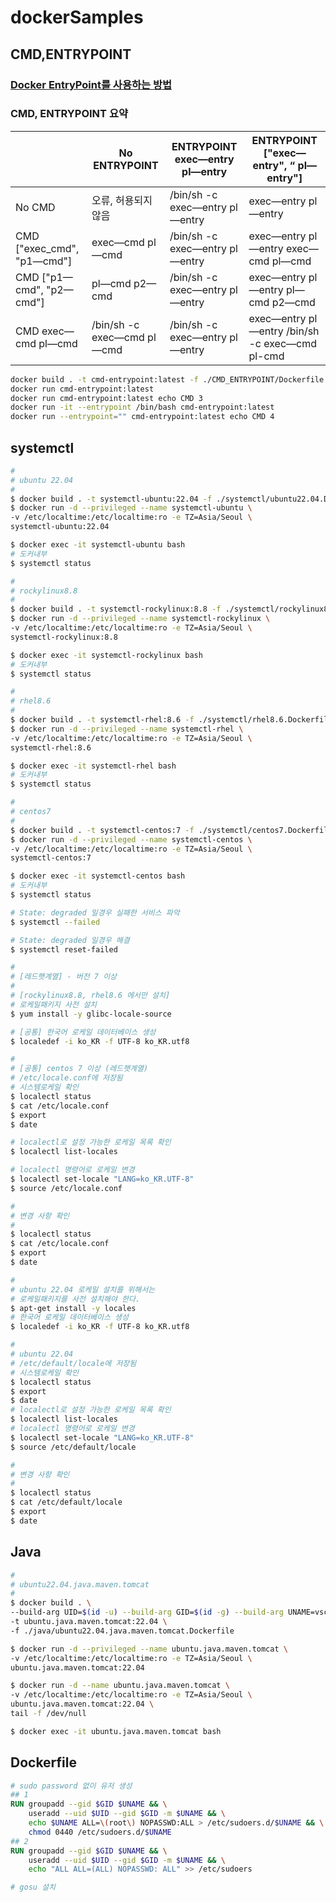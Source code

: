 # dockerSamples

## CMD,ENTRYPOINT

### [Docker EntryPoint를 사용하는 방법](https://refine.dev/blog/docker-entrypoint/#introduction)

### CMD, ENTRYPOINT 요약

|                           |No ENTRYPOINT              |ENTRYPOINT exec—entry pl—entry |ENTRYPOINT ["exec—entry", “ pl—entry"]         |
|---------------------------|---------------------------|-------------------------------|-----------------------------------------------|
|No CMD                     |오류, 허용되지 않음         |/bin/sh -c exec—entry pl—entry |exec—entry pl—entry                            |
|CMD ["exec_cmd", "p1—cmd"] |exec—cmd pl—cmd            |/bin/sh -c exec—entry pl—entry |exec—entry pl—entry exec—cmd pl—cmd            |
|CMD ["p1—cmd", "p2—cmd"]   |pl—cmd p2—cmd              |/bin/sh -c exec—entry pl—entry |exec—entry pl—entry pl—cmd p2—cmd              |
|CMD exec—cmd pl—cmd        |/bin/sh -c exec—cmd pl—cmd |/bin/sh -c exec—entry pl—entry |exec—entry pl—entry /bin/sh -c exec—cmd pl-cmd |

```bash
docker build . -t cmd-entrypoint:latest -f ./CMD_ENTRYPOINT/Dockerfile
docker run cmd-entrypoint:latest
docker run cmd-entrypoint:latest echo CMD 3
docker run -it --entrypoint /bin/bash cmd-entrypoint:latest
docker run --entrypoint="" cmd-entrypoint:latest echo CMD 4
```

## systemctl

```bash
#
# ubuntu 22.04
#
$ docker build . -t systemctl-ubuntu:22.04 -f ./systemctl/ubuntu22.04.Dockerfile
$ docker run -d --privileged --name systemctl-ubuntu \
-v /etc/localtime:/etc/localtime:ro -e TZ=Asia/Seoul \
systemctl-ubuntu:22.04

$ docker exec -it systemctl-ubuntu bash
# 도커내부
$ systemctl status
```

```bash
#
# rockylinux8.8
#
$ docker build . -t systemctl-rockylinux:8.8 -f ./systemctl/rockylinux8.8.Dockerfile
$ docker run -d --privileged --name systemctl-rockylinux \
-v /etc/localtime:/etc/localtime:ro -e TZ=Asia/Seoul \
systemctl-rockylinux:8.8

$ docker exec -it systemctl-rockylinux bash
# 도커내부
$ systemctl status
```

```bash
#
# rhel8.6
#
$ docker build . -t systemctl-rhel:8.6 -f ./systemctl/rhel8.6.Dockerfile
$ docker run -d --privileged --name systemctl-rhel \
-v /etc/localtime:/etc/localtime:ro -e TZ=Asia/Seoul \
systemctl-rhel:8.6

$ docker exec -it systemctl-rhel bash
# 도커내부
$ systemctl status
```

```bash
#
# centos7
#
$ docker build . -t systemctl-centos:7 -f ./systemctl/centos7.Dockerfile
$ docker run -d --privileged --name systemctl-centos \
-v /etc/localtime:/etc/localtime:ro -e TZ=Asia/Seoul \
systemctl-centos:7

$ docker exec -it systemctl-centos bash
# 도커내부
$ systemctl status

# State: degraded 일경우 실패한 서비스 파악
$ systemctl --failed

# State: degraded 일경우 해결
$ systemctl reset-failed
```

```bash
#
# [레드햇계열] - 버전 7 이상
#
# [rockylinux8.8, rhel8.6 에서만 설치] 
# 로케일패키지 사전 설치
$ yum install -y glibc-locale-source

# [공통] 한국어 로케일 데이터베이스 생성
$ localedef -i ko_KR -f UTF-8 ko_KR.utf8

#
# [공통] centos 7 이상 (레드햇계열)
# /etc/locale.conf에 저장됨
# 시스템로케일 확인
$ localectl status
$ cat /etc/locale.conf
$ export
$ date

# localectl로 설정 가능한 로케일 목록 확인
$ localectl list-locales

# localectl 명령어로 로케일 변경
$ localectl set-locale "LANG=ko_KR.UTF-8"
$ source /etc/locale.conf

#
# 변경 사항 확인
#
$ localectl status
$ cat /etc/locale.conf
$ export
$ date
```

```bash
#
# ubuntu 22.04 로케일 설치를 위해서는 
# 로케일패키지를 사전 설치해야 한다.
$ apt-get install -y locales
# 한국어 로케일 데이터베이스 생성
$ localedef -i ko_KR -f UTF-8 ko_KR.utf8

#
# ubuntu 22.04
# /etc/default/locale에 저장됨
# 시스템로케일 확인
$ localectl status
$ export
$ date
# localectl로 설정 가능한 로케일 목록 확인
$ localectl list-locales
# localectl 명령어로 로케일 변경
$ localectl set-locale "LANG=ko_KR.UTF-8"
$ source /etc/default/locale

#
# 변경 사항 확인
#
$ localectl status
$ cat /etc/default/locale
$ export
$ date
```

## Java

```bash
#
# ubuntu22.04.java.maven.tomcat
#
$ docker build . \
--build-arg UID=$(id -u) --build-arg GID=$(id -g) --build-arg UNAME=vscode \
-t ubuntu.java.maven.tomcat:22.04 \
-f ./java/ubuntu22.04.java.maven.tomcat.Dockerfile

$ docker run -d --privileged --name ubuntu.java.maven.tomcat \
-v /etc/localtime:/etc/localtime:ro -e TZ=Asia/Seoul \
ubuntu.java.maven.tomcat:22.04

$ docker run -d --name ubuntu.java.maven.tomcat \
-v /etc/localtime:/etc/localtime:ro -e TZ=Asia/Seoul \
ubuntu.java.maven.tomcat:22.04 \
tail -f /dev/null

$ docker exec -it ubuntu.java.maven.tomcat bash
```

## Dockerfile

```dockerfile
# sudo password 없이 유저 생성
## 1
RUN groupadd --gid $GID $UNAME && \
    useradd --uid $UID --gid $GID -m $UNAME && \
    echo $UNAME ALL=\(root\) NOPASSWD:ALL > /etc/sudoers.d/$UNAME && \
    chmod 0440 /etc/sudoers.d/$UNAME
## 2
RUN groupadd --gid $GID $UNAME && \
    useradd --uid $UID --gid $GID -m $UNAME && \
    echo "ALL ALL=(ALL) NOPASSWD: ALL" >> /etc/sudoers

# gosu 설치
```
